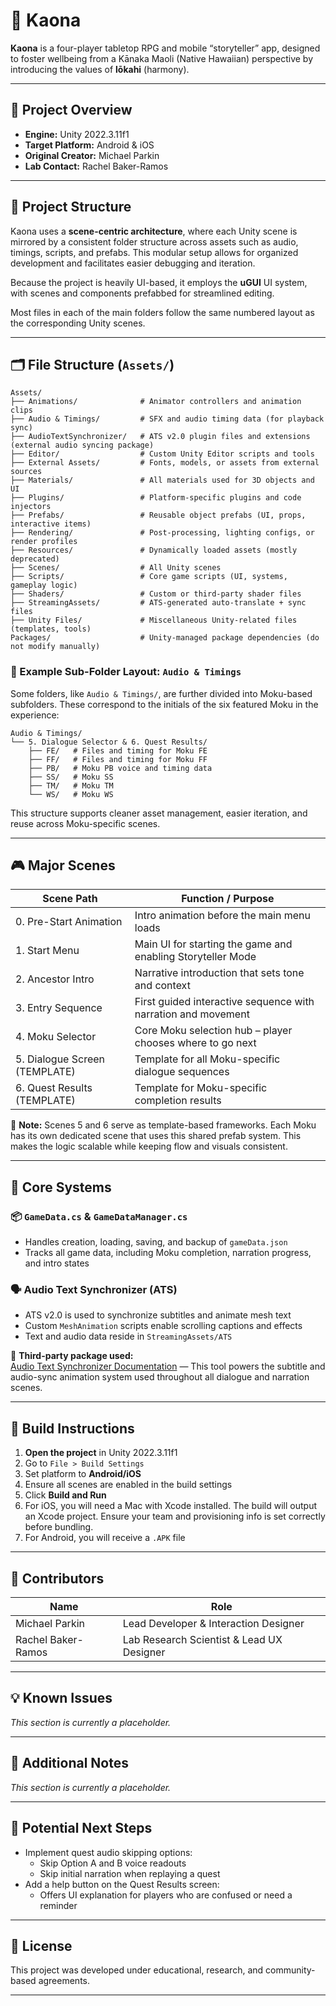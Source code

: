 # 🌺 Kaona

**Kaona** is a four-player tabletop RPG and mobile “storyteller” app, designed to foster wellbeing from a Kānaka Maoli (Native Hawaiian) perspective by introducing the values of **lōkahi** (harmony).

---

## 📁 Project Overview

- **Engine:** Unity 2022.3.11f1  
- **Target Platform:** Android & iOS  
- **Original Creator:** Michael Parkin  
- **Lab Contact:** Rachel Baker-Ramos

---

## 🧱 Project Structure

Kaona uses a **scene-centric architecture**, where each Unity scene is mirrored by a consistent folder structure across assets such as audio, timings, scripts, and prefabs. This modular setup allows for organized development and facilitates easier debugging and iteration.

Because the project is heavily UI-based, it employs the **uGUI** UI system, with scenes and components prefabbed for streamlined editing.

Most files in each of the main folders follow the same numbered layout as the corresponding Unity scenes.

---

## 🗂️ File Structure (`Assets/`)

```plaintext
Assets/
├── Animations/              # Animator controllers and animation clips
├── Audio & Timings/         # SFX and audio timing data (for playback sync)
├── AudioTextSynchronizer/   # ATS v2.0 plugin files and extensions (external audio syncing package)
├── Editor/                  # Custom Unity Editor scripts and tools
├── External Assets/         # Fonts, models, or assets from external sources
├── Materials/               # All materials used for 3D objects and UI
├── Plugins/                 # Platform-specific plugins and code injectors
├── Prefabs/                 # Reusable object prefabs (UI, props, interactive items)
├── Rendering/               # Post-processing, lighting configs, or render profiles
├── Resources/               # Dynamically loaded assets (mostly deprecated)
├── Scenes/                  # All Unity scenes
├── Scripts/                 # Core game scripts (UI, systems, gameplay logic)
├── Shaders/                 # Custom or third-party shader files
├── StreamingAssets/         # ATS-generated auto-translate + sync files
├── Unity Files/             # Miscellaneous Unity-related files (templates, tools)
Packages/                    # Unity-managed package dependencies (do not modify manually)
```

### 📂 Example Sub-Folder Layout: `Audio & Timings`

Some folders, like `Audio & Timings/`, are further divided into Moku-based subfolders. These correspond to the initials of the six featured Moku in the experience:

```plaintext
Audio & Timings/
└── 5. Dialogue Selector & 6. Quest Results/
    ├── FE/   # Files and timing for Moku FE
    ├── FF/   # Files and timing for Moku FF
    ├── PB/   # Moku PB voice and timing data
    ├── SS/   # Moku SS
    ├── TM/   # Moku TM
    └── WS/   # Moku WS
```

This structure supports cleaner asset management, easier iteration, and reuse across Moku-specific scenes.

---

## 🎮 Major Scenes

| Scene Path                         | Function / Purpose                                               |
|-----------------------------------|------------------------------------------------------------------|
| 0. Pre-Start Animation            | Intro animation before the main menu loads                       |
| 1. Start Menu                     | Main UI for starting the game and enabling Storyteller Mode      |
| 2. Ancestor Intro                 | Narrative introduction that sets tone and context                |
| 3. Entry Sequence                 | First guided interactive sequence with narration and movement    |
| 4. Moku Selector                  | Core Moku selection hub – player chooses where to go next        |
| 5. Dialogue Screen (TEMPLATE)    | Template for all Moku-specific dialogue sequences                |
| 6. Quest Results (TEMPLATE)      | Template for Moku-specific completion results                    |

🔁 **Note:** Scenes 5 and 6 serve as template-based frameworks. Each Moku has its own dedicated scene that uses this shared prefab system. This makes the logic scalable while keeping flow and visuals consistent.

---

## 🔧 Core Systems

### 📦 `GameData.cs` & `GameDataManager.cs`

- Handles creation, loading, saving, and backup of `gameData.json`  
- Tracks all game data, including Moku completion, narration progress, and intro states

### 🗣 Audio Text Synchronizer (ATS)

- ATS v2.0 is used to synchronize subtitles and animate mesh text  
- Custom `MeshAnimation` scripts enable scrolling captions and effects  
- Text and audio data reside in `StreamingAssets/ATS`

🧩 **Third-party package used:**  
[Audio Text Synchronizer Documentation](https://unitymedved.bitbucket.io/ATS/2.1/Docs/index.html) — This tool powers the subtitle and audio-sync animation system used throughout all dialogue and narration scenes.

---

## 🚀 Build Instructions

1. **Open the project** in Unity 2022.3.11f1  
2. Go to `File > Build Settings`  
3. Set platform to **Android/iOS**  
4. Ensure all scenes are enabled in the build settings  
5. Click **Build and Run**  
6. For iOS, you will need a Mac with Xcode installed. The build will output an Xcode project. Ensure your team and provisioning info is set correctly before bundling.  
7. For Android, you will receive a `.APK` file

---

## 👥 Contributors

| Name                   | Role                                       |
|------------------------|--------------------------------------------|
| Michael Parkin         | Lead Developer & Interaction Designer      |
| Rachel Baker-Ramos     | Lab Research Scientist & Lead UX Designer |

---

## 💡 Known Issues

_This section is currently a placeholder._

---

## 📌 Additional Notes

_This section is currently a placeholder._

---

## 🔮 Potential Next Steps

- Implement quest audio skipping options:
  - Skip Option A and B voice readouts
  - Skip initial narration when replaying a quest
- Add a help button on the Quest Results screen:
  - Offers UI explanation for players who are confused or need a reminder

---

## 📄 License

This project was developed under educational, research, and community-based agreements.

---
